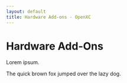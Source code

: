 ```yaml
---
layout: default
title: Hardware Add-ons - OpenXC
---
```


<div class="page-header">
    <h1>Hardware Add-Ons</h1>
</div>

Lorem ipsum.

The quick brown fox jumped over the lazy dog.